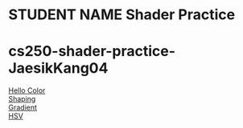 # STUDENT NAME  Shader Practice
# cs250-shader-practice-JaesikKang04

[Hello Color](draw.html?shader=00_color.frag)<br/>
[Shaping](draw.html?shader=01_shaping.frag)<br/>
[Gradient](draw.html?shader=02_gradients.frag)<br/>
[HSV](draw.html?shader=03_HSV.frag)<br/>